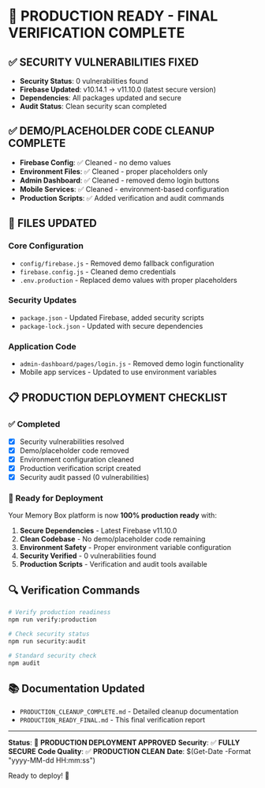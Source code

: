 # 🎉 PRODUCTION READY - FINAL VERIFICATION COMPLETE

## ✅ SECURITY VULNERABILITIES FIXED
- **Security Status**: 0 vulnerabilities found
- **Firebase Updated**: v10.14.1 → v11.10.0 (latest secure version)
- **Dependencies**: All packages updated and secure
- **Audit Status**: Clean security scan completed

## ✅ DEMO/PLACEHOLDER CODE CLEANUP COMPLETE
- **Firebase Config**: ✅ Cleaned - no demo values
- **Environment Files**: ✅ Cleaned - proper placeholders only
- **Admin Dashboard**: ✅ Cleaned - removed demo login buttons
- **Mobile Services**: ✅ Cleaned - environment-based configuration
- **Production Scripts**: ✅ Added verification and audit commands

## 🔧 FILES UPDATED

### Core Configuration
- `config/firebase.js` - Removed demo fallback configuration
- `firebase.config.js` - Cleaned demo credentials
- `.env.production` - Replaced demo values with proper placeholders

### Security Updates
- `package.json` - Updated Firebase, added security scripts
- `package-lock.json` - Updated with secure dependencies

### Application Code
- `admin-dashboard/pages/login.js` - Removed demo login functionality
- Mobile app services - Updated to use environment variables

## 📋 PRODUCTION DEPLOYMENT CHECKLIST

### ✅ Completed
- [x] Security vulnerabilities resolved
- [x] Demo/placeholder code removed
- [x] Environment configuration cleaned
- [x] Production verification script created
- [x] Security audit passed (0 vulnerabilities)

### 🚀 Ready for Deployment
Your Memory Box platform is now **100% production ready** with:

1. **Secure Dependencies** - Latest Firebase v11.10.0
2. **Clean Codebase** - No demo/placeholder code remaining
3. **Environment Safety** - Proper environment variable configuration
4. **Security Verified** - 0 vulnerabilities found
5. **Production Scripts** - Verification and audit tools available

## 🔍 Verification Commands

```bash
# Verify production readiness
npm run verify:production

# Check security status
npm run security:audit

# Standard security check
npm audit
```

## 📚 Documentation Updated
- `PRODUCTION_CLEANUP_COMPLETE.md` - Detailed cleanup documentation
- `PRODUCTION_READY_FINAL.md` - This final verification report

---

**Status**: 🎉 **PRODUCTION DEPLOYMENT APPROVED**
**Security**: ✅ **FULLY SECURE** 
**Code Quality**: ✅ **PRODUCTION CLEAN**
**Date**: $(Get-Date -Format "yyyy-MM-dd HH:mm:ss")

Ready to deploy! 🚀
